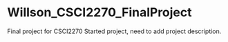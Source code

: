 # Willson_CSCI2270_FinalProject
Final project for CSCI2270
Started project, need to add project description.
